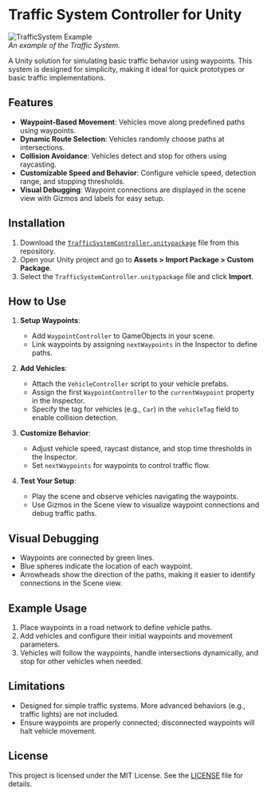# Traffic System Controller for Unity  

![TrafficSystem Example](Media/GIF1%20-%20README.gif)  
*An example of the Traffic System.*

A Unity solution for simulating basic traffic behavior using waypoints. This system is designed for simplicity, making it ideal for quick prototypes or basic traffic implementations.

## Features  
- **Waypoint-Based Movement**: Vehicles move along predefined paths using waypoints.  
- **Dynamic Route Selection**: Vehicles randomly choose paths at intersections.  
- **Collision Avoidance**: Vehicles detect and stop for others using raycasting.  
- **Customizable Speed and Behavior**: Configure vehicle speed, detection range, and stopping thresholds.  
- **Visual Debugging**: Waypoint connections are displayed in the scene view with Gizmos and labels for easy setup.

## Installation  
1. Download the [`TrafficSystemController.unitypackage`](TrafficSystemController.unitypackage) file from this repository.  
2. Open your Unity project and go to **Assets > Import Package > Custom Package**.  
3. Select the `TrafficSystemController.unitypackage` file and click **Import**.  

## How to Use  
1. **Setup Waypoints**:  
   - Add `WaypointController` to GameObjects in your scene.  
   - Link waypoints by assigning `nextWaypoints` in the Inspector to define paths.  

2. **Add Vehicles**:  
   - Attach the `VehicleController` script to your vehicle prefabs.  
   - Assign the first `WaypointController` to the `currentWaypoint` property in the Inspector.  
   - Specify the tag for vehicles (e.g., `Car`) in the `vehicleTag` field to enable collision detection.  

3. **Customize Behavior**:  
   - Adjust vehicle speed, raycast distance, and stop time thresholds in the Inspector.  
   - Set `nextWaypoints` for waypoints to control traffic flow.  

4. **Test Your Setup**:  
   - Play the scene and observe vehicles navigating the waypoints.  
   - Use Gizmos in the Scene view to visualize waypoint connections and debug traffic paths.

## Visual Debugging  
- Waypoints are connected by green lines.  
- Blue spheres indicate the location of each waypoint.  
- Arrowheads show the direction of the paths, making it easier to identify connections in the Scene view.  

## Example Usage  
1. Place waypoints in a road network to define vehicle paths.  
2. Add vehicles and configure their initial waypoints and movement parameters.  
3. Vehicles will follow the waypoints, handle intersections dynamically, and stop for other vehicles when needed.

## Limitations  
- Designed for simple traffic systems. More advanced behaviors (e.g., traffic lights) are not included.  
- Ensure waypoints are properly connected; disconnected waypoints will halt vehicle movement.  

## License  
This project is licensed under the MIT License. See the [LICENSE](LICENSE) file for details.  
